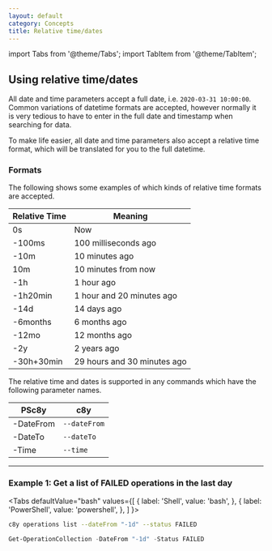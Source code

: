 ```yaml
---
layout: default
category: Concepts
title: Relative time/dates
---
```


import Tabs from '@theme/Tabs';
import TabItem from '@theme/TabItem';

## Using relative time/dates

All date and time parameters accept a full date, i.e. `2020-03-31 10:00:00`. Common variations of datetime formats are accepted, however normally it is very tedious to have to enter in the full date and timestamp when searching for data.

To make life easier, all date and time parameters also accept a relative time format, which will be translated for you to the full datetime.


### Formats

The following shows some examples of which kinds of relative time formats are accepted.

| Relative Time | Meaning |
|-------|---------|
| 0s | Now |
| -100ms | 100 milliseconds ago |
| -10m | 10 minutes ago |
| 10m | 10 minutes from now |
| -1h | 1 hour ago |
| -1h20min | 1 hour and 20 minutes ago |
| -14d | 14 days ago |
| -6months | 6 months ago |
| -12mo | 12 months ago |
| -2y | 2 years ago |
| -30h+30min | 29 hours and 30 minutes ago |


The relative time and dates is supported in any commands which have the following parameter names.

| PSc8y | c8y |
|-------|---------|
| -DateFrom | `--dateFrom` |
| -DateTo | `--dateTo` |
| -Time | `--time` |

---

### Example 1: Get a list of FAILED operations in the last day


<Tabs
  defaultValue="bash"
  values={[
    { label: 'Shell', value: 'bash', },
    { label: 'PowerShell', value: 'powershell', },
  ]
}>
<TabItem value="bash">

```bash
c8y operations list --dateFrom "-1d" --status FAILED
```

</TabItem>
<TabItem value="powershell">

```powershell
Get-OperationCollection -DateFrom "-1d" -Status FAILED
```

</TabItem>
</Tabs>
